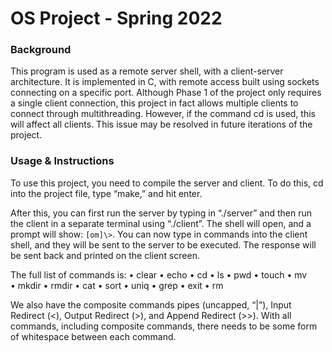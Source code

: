 # OS Project - Spring 2022

### Background

This program is used as a remote server shell, with a client-server architecture. It is implemented in C, with remote access built using sockets connecting on a specific port. Although Phase 1 of the project only requires a single client connection, this project in fact allows multiple clients to connect through multithreading. However, if the command cd is used, this will affect all clients. This issue may be resolved in future iterations of the project. 

### Usage & Instructions

To use this project, you need to compile the server and client. To do this, cd into the project file, type “make,” and hit enter. 

After this, you can first run the server by typing in “./server” and then run the client in a separate terminal using “./client”. The shell will open, and a prompt will show: `[om]\>`.  You can now type in commands into the client shell, and they will be sent to the server to be executed. The response will be sent back and printed on the client screen.

The full list of commands is: 
•	clear
•	echo
•	cd
•	ls
•	pwd
•	touch
•	mv	
•	mkdir
•	rmdir
•	cat
•	sort
•	uniq
•	grep
•	exit 
•	rm


We also have the composite commands pipes (uncapped, “|”), Input Redirect (<), Output Redirect (>), and Append Redirect (>>). With all commands, including composite commands, there needs to be some form of whitespace between each command. 
